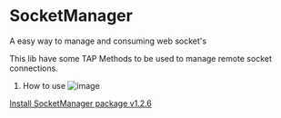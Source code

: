 # SocketManager
A easy way to manage and consuming web socket's

This lib have some TAP Methods to be used to manage remote socket connections.

1. How to use ![image](https://github.com/pnoleto/SocketManager/assets/48934827/273c87ac-d6da-4cb0-a107-96a642b9c214)

[Install SocketManager package v1.2.6](https://www.nuget.org/packages/SocketManager)


